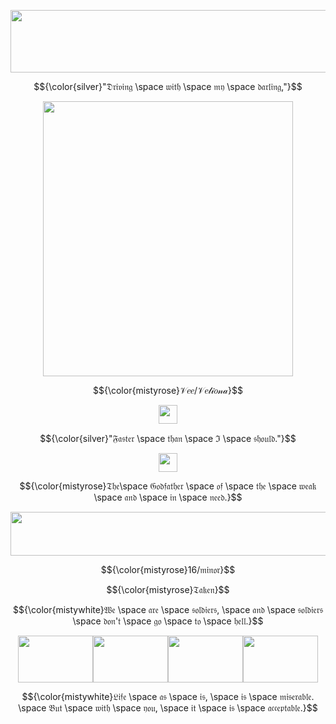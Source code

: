 <p align="center"> <img width="1000" height="100" src="https://64.media.tumblr.com/d1daec2f8e389cf844bcd8d8d1c94cc3/ae2433434469ecfc-38/s400x600/1cf4826b78e64eb7d2135642b8d0942d1ce582cf.pnj"> </p>
<p align="center"> $${\color{silver}"𝔇𝔯𝔦𝔳𝔦𝔫𝔤 \space 𝔴𝔦𝔱𝔥 \space 𝔪𝔶 \space 𝔡𝔞𝔯𝔩𝔦𝔫𝔤,"}$$
<p align="center"> <img width="400" height="440" src="https://files.catbox.moe/yjl9mg.webp"> </p>
<p align= "center"> $${\color{mistyrose}𝒱𝑒𝑒/𝒱𝑒𝓁𝒾𝑜𝓃𝒶}$$
<p align= "center"> <img width="30" height="30" src="https://64.media.tumblr.com/a9c2a164ac44f664a4805f5d9bb306e5/9cd7c663e33f0456-f4/s75x75_c1/d14c593fa5192c7d88fc613a89fda0bfd30afa7e.gifv"> </p>
<p align="center"> $${\color{silver}"𝔉𝔞𝔰𝔱𝔢𝔯 \space 𝔱𝔥𝔞𝔫 \space ℑ \space 𝔰𝔥𝔬𝔲𝔩𝔡."}$$
<p align= "center"> <img width="30" height="30" src="https://64.media.tumblr.com/9c2d7e44c395ec5dbf96fcc3dcf80dee/tumblr_inline_p8doaxwukd1rpglid_75sq.gifv"> </p> 
<p align= "center"> $${\color{mistyrose}𝔗𝔥𝔢\space  𝔊𝔬𝔡𝔣𝔞𝔱𝔥𝔢𝔯 \space 𝔬𝔣 \space 𝔱𝔥𝔢 \space 𝔴𝔢𝔞𝔨 \space 𝔞𝔫𝔡 \space 𝔦𝔫 \space 𝔫𝔢𝔢𝔡.}$$
<p align="center"> <img width="900" height="70" src="https://64.media.tumblr.com/076edc7d325191f51cd3b260ff237a2b/d064790de911ee2d-02/s400x600/e9e4c1bf44479a348a0dad11d24e9eefcc3cc115.pnj"> </p>
<p align= "center"> $${\color{mistyrose}16/𝔪𝔦𝔫𝔬𝔯}$$
<p align= "center"> $${\color{mistyrose}𝔗𝔞𝔨𝔢𝔫}$$
<p align= "center"> $${\color{mistywhite}𝔚𝔢 \space 𝔞𝔯𝔢 \space 𝔰𝔬𝔩𝔡𝔦𝔢𝔯𝔰, \space 𝔞𝔫𝔡 \space 𝔰𝔬𝔩𝔡𝔦𝔢𝔯𝔰 \space 𝔡𝔬𝔫'𝔱 \space 𝔤𝔬 \space 𝔱𝔬 \space 𝔥𝔢𝔩𝔩.}$$
<p align="center"> <img width="120" height="75" src="https://64.media.tumblr.com/e0693d3e3eb6b3db6fd7ca2b7097e8fc/e1363fcb45235c50-70/s100x200/1a7059c98cc32ccd56360665cd76515218c4b9e6.gifv"><img width="120" height="75" src="https://64.media.tumblr.com/ccd9d4de7751c57bc9fcb48109919abb/65e5f04146774905-1e/s400x600/8875380807dfc3e95ec85d8e674897e5a69bc9f1.jpg"><img width="120" height="75" src="https://64.media.tumblr.com/c4c1e2819ac815f9ed057efe5809cdb8/8a42bf4c12d3f662-d0/s250x400/29458c00ea639a49be2f579e5ee88f9f6da653f2.jpg"><img width="120" height="75" src="https://64.media.tumblr.com/d49ae83d4350550860ad59f44357df0c/0d5bf3abf003e4e3-27/s400x600/c5c8416c9bdc212ac1f195ef00d1032a973aede4.pnj">
<p align= "center"> $${\color{mistywhite}𝔏𝔦𝔣𝔢 \space 𝔞𝔰 \space 𝔦𝔰, \space 𝔦𝔰 \space 𝔪𝔦𝔰𝔢𝔯𝔞𝔟𝔩𝔢. \space 𝔅𝔲𝔱 \space 𝔴𝔦𝔱𝔥 \space 𝔶𝔬𝔲, \space 𝔦𝔱 \space 𝔦𝔰 \space 𝔞𝔠𝔠𝔢𝔭𝔱𝔞𝔟𝔩𝔢.}$$
